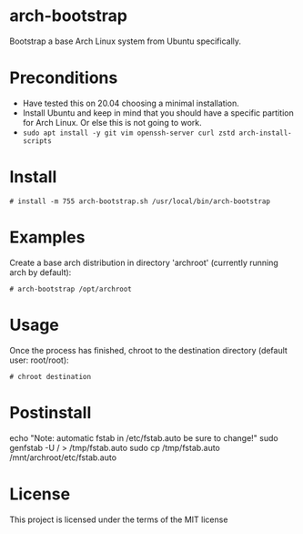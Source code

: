 arch-bootstrap
==============

Bootstrap a base Arch Linux system from Ubuntu specifically.

Preconditions
=======
- Have tested this on 20.04 choosing a minimal installation. 
- Install Ubuntu and keep in mind that you should have a specific partition for Arch Linux. Or else this is not going to work.
- ```sudo apt install -y git vim openssh-server curl zstd arch-install-scripts```


Install
=======

    # install -m 755 arch-bootstrap.sh /usr/local/bin/arch-bootstrap

Examples
=========

Create a base arch distribution in directory 'archroot' (currently running arch by default):

    # arch-bootstrap /opt/archroot
  

Usage
=====

Once the process has finished, chroot to the destination directory (default user: root/root):

    # chroot destination


Postinstall 
=====

echo "Note: automatic fstab in /etc/fstab.auto be sure to change!"
sudo genfstab  -U / > /tmp/fstab.auto
sudo cp /tmp/fstab.auto /mnt/archroot/etc/fstab.auto

    
    


License
=======

This project is licensed under the terms of the MIT license
